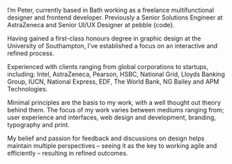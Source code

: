 I’m Peter, currently based in Bath working as a freelance multifunctional designer and frontend developer. Previously a Senior Solutions Engineer at AstraZeneca and Senior UI/UX Designer at pebble {code}.

Having gained a first-class honours degree in graphic design at the University of Southampton, I’ve established a focus on an interactive and refined process.

Experienced with clients ranging from global corporations to startups, including: Intel, AstraZeneca, Pearson, HSBC, National Grid, Lloyds Banking Group, IUCN, National Express, EDF, The World Bank, NG Bailey and APM Technologies.

Minimal principles are the basis to my work, with a well thought out theory behind them. The focus of my work varies between mediums ranging from; user experience and interfaces, web design and development, branding, typography and print.

My belief and passion for feedback and discussions on design helps maintain multiple perspectives – seeing it as the key to working agile and efficiently – resulting in refined outcomes.
